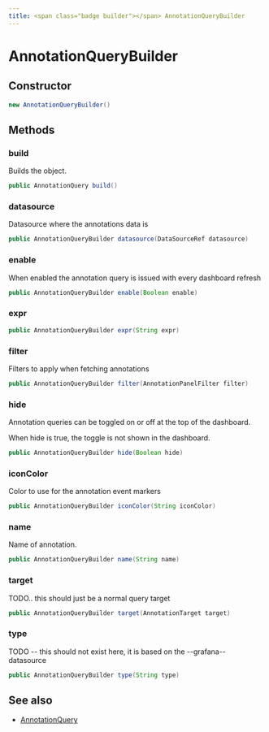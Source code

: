 ```yaml
---
title: <span class="badge builder"></span> AnnotationQueryBuilder
---
```

# <span class="badge builder"></span> AnnotationQueryBuilder

## Constructor

```java
new AnnotationQueryBuilder()
```
## Methods

### <span class="badge object-method"></span> build

Builds the object.

```java
public AnnotationQuery build()
```

### <span class="badge object-method"></span> datasource

Datasource where the annotations data is

```java
public AnnotationQueryBuilder datasource(DataSourceRef datasource)
```

### <span class="badge object-method"></span> enable

When enabled the annotation query is issued with every dashboard refresh

```java
public AnnotationQueryBuilder enable(Boolean enable)
```

### <span class="badge object-method"></span> expr

```java
public AnnotationQueryBuilder expr(String expr)
```

### <span class="badge object-method"></span> filter

Filters to apply when fetching annotations

```java
public AnnotationQueryBuilder filter(AnnotationPanelFilter filter)
```

### <span class="badge object-method"></span> hide

Annotation queries can be toggled on or off at the top of the dashboard.

When hide is true, the toggle is not shown in the dashboard.

```java
public AnnotationQueryBuilder hide(Boolean hide)
```

### <span class="badge object-method"></span> iconColor

Color to use for the annotation event markers

```java
public AnnotationQueryBuilder iconColor(String iconColor)
```

### <span class="badge object-method"></span> name

Name of annotation.

```java
public AnnotationQueryBuilder name(String name)
```

### <span class="badge object-method"></span> target

TODO.. this should just be a normal query target

```java
public AnnotationQueryBuilder target(AnnotationTarget target)
```

### <span class="badge object-method"></span> type

TODO -- this should not exist here, it is based on the --grafana-- datasource

```java
public AnnotationQueryBuilder type(String type)
```

## See also

 * <span class="badge object-type-class"></span> [AnnotationQuery](./object-AnnotationQuery.md)
